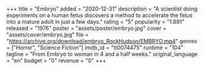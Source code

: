 +++
title = "Embryo"
added = "2020-12-31"
description = "A scientist doing experiments on a human fetus discovers a method to accelerate the fetus into a mature adult in just a few days."
rating = "5"
popularity = "1.891"
released = "1976"
poster = "assets/poster/embryo.jpg"
cover = "assets/cover/embryo.jpg"
file = "https://archive.org/download/embryo_RockHudson/EMBRYO.mp4"
genres = ["Horror", "Science Fiction"]
imdb_id = "tt0074475"
runtime = "104"
tagline = "From Embryo to woman in 4 and a half weeks."
original_language = "en"
budget = "0"
revenue = "0"
+++
